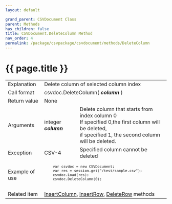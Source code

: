 ```yaml
---
layout: default

grand_parent: CSVDocument Class
parent: Methods
has_children: false
title: CSVDocument.DeleteColumn Method
nav_order: 4
permalink: /package/csvpackage/csvdocument/methods/DeleteColumn
---
```

# {{ page.title }}

<table>
  <tr>
    <td>Explanation</td>
    <td colspan="2">Delete column of selected column index</td>
  </tr>
  <tr>
    <td>Call format</td>
    <td colspan="2">csvdoc.DeleteColumn( <b><i>column</i></b> )</td>
  </tr>
  <tr>
    <td>Return value</td>
    <td colspan="2">None</td>
  </tr>  
  <tr>
    <td>Arguments</td>
    <td>integer <b><i>column</i></b></td>
    <td>Delete column that starts from index column 0<br>If specified 0,the first column will be deleted,<br>if specified 1, the second column will be deleted.</td>
  </tr>
  <tr>
    <td>Exception</td>
    <td>CSV-4</td>
    <td>Specified column cannot be deleted</td>
  </tr>
  <tr>
    <td>Example of use</td>
    <td colspan="2"><code><pre>
    var csvdoc = new CSVDocument;
    var res = session.get("/test/sample.csv");
    csvdoc.Load(res);
    csvdoc.DeleteColumn(0);
    </pre></code></td>
  </tr>
  <tr>
    <td>Related item</td>
    <td colspan="2"><a href="/package/csvpackage/csvdocument/methods/insertcolumn">InsertColumn</a>, <a href="/package/csvpackage/csvdocument/methods/insertrow">InsertRow</a>, <a href="/package/csvpackage/csvdocument/methods/deleterow">DeleteRow</a> methods</td>
  </tr>
</table>



